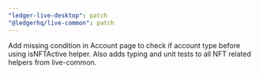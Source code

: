 ```yaml
---
"ledger-live-desktop": patch
"@ledgerhq/live-common": patch
---
```


Add missing condition in Account page to check if account type before using isNFTActive helper. Also adds typing and unit tests to all NFT related helpers from live-common.
